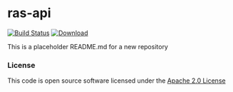 # ras-api

[![Build Status](https://travis-ci.org/hmrc/ras-api.svg)](https://travis-ci.org/hmrc/ras-api) [ ![Download](https://api.bintray.com/packages/hmrc/releases/ras-api/images/download.svg) ](https://bintray.com/hmrc/releases/ras-api/_latestVersion)

This is a placeholder README.md for a new repository

### License

This code is open source software licensed under the [Apache 2.0 License]("http://www.apache.org/licenses/LICENSE-2.0.html")